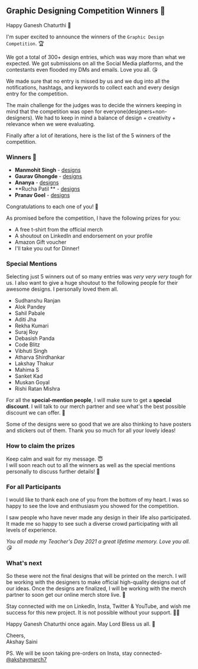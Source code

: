 ## Graphic Designing Competition Winners 🎉

Happy Ganesh Chaturthi 🙏

I'm super excited to announce the winners of the `Graphic Design Competition`. 🏆

We got a total of 300+ design entries, which was way more than what we expected. We got submissions on all the Social Media platforms, and the contestants even flooded my DMs and emails. Love you all. 😘

We made sure that no entry is missed by us and we dug into all the notifications, hashtags, and keywords to collect each and every design entry for the competition. 

The main challenge for the judges was to decide the winners keeping in mind that the competition was open for everyone(designers+non-designers). We had to keep in mind a balance of design + creativity + relevance when we were evaluating.

Finally after a lot of iterations, here is the list of the 5 winners of the competition.

### Winners 🎉

- **Manmohit Singh** -  [designs](https://www.linkedin.com/posts/manmohitsingh_design-javascript-developer-activity-6839958104394780672-O43G) 
- **Gaurav Ghongde** -  [designs](https://twitter.com/madebygaurav/status/1434461103690448901?s=20) 
- **Ananya** -  [designs](https://twitter.com/DesignDev22/status/1434564306205495298?s=20) 
- **Rucha Patil ** -  [designs](https://twitter.com/Rucha1499/status/1434228482217705474?s=20) 
- **Pranav Goel** -  [designs](https://twitter.com/iipranavii/status/1434228525477683201?s=20) 

Congratulations to each one of you! 🎉

As promised before the competition, I have the following prizes for you: 

- A free t-shirt from the official merch
- A shoutout on LinkedIn and endorsement on your profile
- Amazon Gift voucher
- I'll take you out for Dinner!

### Special Mentions

Selecting just 5 winners out of so many entries was *very very very tough* for us. I also want to give a huge shoutout to the following people for their awesome designs. I personally loved them all.

- Sudhanshu Ranjan 
- Alok Pandey
- Sahil Pabale
- Aditi Jha 
- Rekha Kumari 
- Suraj Roy
- Debasish Panda
- Code Blitz
- Vibhuti Singh
- Atharva Shirdhankar
- Lakshay Thakur 
- Mahima S
- Sanket Kad
- Muskan Goyal
- Rishi Ratan Mishra

For all the **special-mention people**, I will make sure to get a **special discount**. I will talk to our merch partner and see what's the best possible discount we can offer. 💜

Some of the designs were so good that we are also thinking to have posters and stickers out of them. Thank you so much for all your lovely ideas!

### How to claim the prizes
Keep calm and wait for my message. 😇   
I will soon reach out to all the winners as well as the special mentions personally to discuss further details! 💜

### For all Participants
I would like to thank each one of you from the bottom of my heart. I was so happy to see the love and enthusiasm you showed for the competition.   

I saw people who have never made any design in their life also participated. It made me so happy to see such a diverse crowd participating with all levels of experience. 

*You all made my Teacher's Day 2021 a great lifetime memory. Love you all. 😘*

### What's next
So these were not the final designs that will be printed on the merch. I will be working with the designers to make official high-quality designs out of our ideas. 
Once the designs are finalized, I will be working with the merch partner to soon get our online merch store live. 🤩

Stay connected with me on LinkedIn, Insta, Twitter & YouTube, and wish me success for this new project. It is not possible without your support. 🙇🏻

Happy Ganesh Chaturthi once again. May Lord Bless us all. 🙏

Cheers,   
Akshay Saini

PS. We will be soon taking pre-orders on Insta, stay connected- [@akshaymarch7](https://www.instagram.com/akshaymarch7/) 